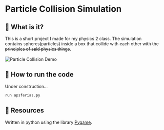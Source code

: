 # Particle Collision Simulation
## :dart: What is it?
This is a short project I made for my physics 2 class. The simulation contains spheres(particles) inside a box that collide with each other ~~with the principles of said physics things~~. \
\
![Particle Collision Demo](demo.gif)

## :space_invader: How to run the code
Under construction...
```bash
run apsferias.py
```

## :hammer: Resources
Written in python using the library [Pygame](https://www.pygame.org/ "Pygame").
